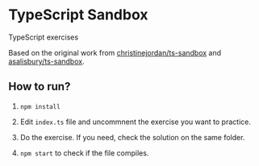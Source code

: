 # TypeScript Sandbox

TypeScript exercises

Based on the original work from [christinejordan/ts-sandbox](https://github.com/christinejordan/ts-sandbox) and [asalisbury/ts-sandbox](https://github.com/asalisbury/ts-sandbox).


## How to run?

1. `npm install`

2. Edit `index.ts` file and uncommnent the exercise you want to practice.

3. Do the exercise. If you need, check the solution on the same folder.

4. `npm start` to check if the file compiles.


